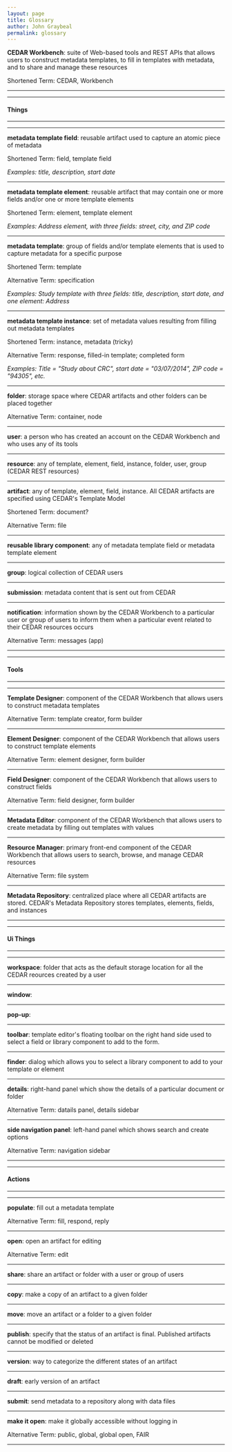 ```yaml
---
layout: page
title: Glossary
author: John Graybeal
permalink: glossary
---
```

**CEDAR Workbench**: suite of Web-based tools and REST APIs that allows users to construct metadata templates, to fill in templates with metadata, and to share and manage these resources

Shortened Term: CEDAR, Workbench

---

---

#### **Things**

---

---

**metadata template field**: reusable artifact used to capture an atomic piece of metadata

Shortened Term: field, template field

*Examples: title, description, start date*

---

**metadata template element**: reusable artifact that may contain one or more fields and/or one or more template elements

Shortened Term: element, template element

*Examples: Address element, with three fields: street, city, and ZIP code*

---

**metadata template**: group of fields and/or template elements that is used to capture metadata for a specific purpose

Shortened Term: template

Alternative Term: specification

*Examples: Study template with three fields: title, description, start date, and one element: Address*

---

**metadata template instance**: set of metadata values resulting from filling out metadata templates

Shortened Term: instance, metadata (tricky)

Alternative Term: response, filled-in template; completed form

*Examples: Title = "Study about CRC", start date = "03/07/2014", ZIP code = "94305", etc.*

---

**folder**: storage space where CEDAR artifacts and other folders can be placed together

Alternative Term: container, node

---

**user**: a person who has created an account on the CEDAR Workbench and who uses any of its tools

---

**resource**: any of template, element, field, instance, folder, user, group (CEDAR REST resources)

---

**artifact**: any of template, element, field, instance. All CEDAR artifacts are specified using CEDAR's Template Model

Shortened Term: document?

Alternative Term: file

---

**reusable library component**: any of metadata template field or metadata template element

---

**group**: logical collection of CEDAR users

---

**submission**: metadata content that is sent out from CEDAR

---

**notification**: information shown by the CEDAR Workbench to a particular user or group of users to inform them when a particular event related to their CEDAR resources occurs

Alternative Term: messages (app)

---

---

#### **Tools**

---

---

**Template Designer**: component of the CEDAR Workbench that allows users to construct metadata templates

Alternative Term: template creator, form builder

---

**Element Designer**: component of the CEDAR Workbench that allows users to construct template elements

Alternative Term: element designer, form builder

---

**Field Designer**: component of the CEDAR Workbench that allows users to construct fields

Alternative Term: field designer, form builder

---

**Metadata Editor**: component of the CEDAR Workbench that allows users to create metadata by filling out templates with values

---

**Resource Manager**: primary front-end component of the CEDAR Workbench that allows users to search, browse, and manage CEDAR resources

Alternative Term: file system

---

**Metadata Repository**: centralized place where all CEDAR artifacts are stored. CEDAR's Metadata Repository stores templates, elements, fields, and instances

---

---

#### **Ui Things**

---

---

**workspace**: folder that acts as the default storage location for all the CEDAR reources created by a user

---

**window**: 

---

**pop-up**: 

---

**toolbar**: template editor's floating toolbar on the right hand side used to select a field or library component to add to the form.

---

**finder**: dialog which allows you to select a library component to add to your template or element

---

**details**: right-hand panel which show the details of a particular document or folder

Alternative Term: datails panel, details sidebar

---

**side navigation panel**: left-hand panel which shows search and create options

Alternative Term: navigation sidebar

---

---

#### **Actions**

---

---

**populate**: fill out a metadata template

Alternative Term: fill, respond, reply

---

**open**: open an artifact for editing

Alternative Term: edit

---

**share**: share an artifact or folder with a user or group of users

---

**copy**: make a copy of an artifact to a given folder

---

**move**: move an artifact or a folder to a given folder

---

**publish**: specify that the status of an artifact is final. Published artifacts cannot be modified or deleted

---

**version**: way to categorize the different states of an artifact

---

**draft**: early version of an artifact

---

**submit**: send metadata to a repository along with data files

---

**make it open**: make it globally accessible without logging in

Alternative Term: public, global,  global open, FAIR

---


